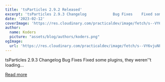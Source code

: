 ```yaml
---
title: 'tsParticles 2.9.2 Released'
excerpt: 'tsParticles 2.9.3 Changelog            Bug Fixes    Fixed some plugins, they weren''t loading...'
date: '2023-02-12'
coverImage: 'https://res.cloudinary.com/practicaldev/image/fetch/s--VY6vjuNF--/c_imagga_scale,f_auto,fl_progressive,h_420,q_auto,w_1000/https://dev-to-uploads.s3.amazonaws.com/uploads/articles/fsg9m4zfwmb4mylm8vhr.jpg'
author:
  name: Koders
  picture: "assets/blog/authors/koders.png"
ogImage:
  url: 'https://res.cloudinary.com/practicaldev/image/fetch/s--VY6vjuNF--/c_imagga_scale,f_auto,fl_progressive,h_420,q_auto,w_1000/https://dev-to-uploads.s3.amazonaws.com/uploads/articles/fsg9m4zfwmb4mylm8vhr.jpg'
---
```


tsParticles 2.9.3 Changelog            Bug Fixes    Fixed some plugins, they weren''t loading...

[Read more](https://dev.to/tsparticles/tsparticles-292-released-51f3)
